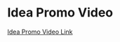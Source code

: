 

# Idea Promo Video

<a href="https://drive.google.com/file/d/106gltHMi-acjVkQvfgf2Y0vlFIZORcAz/view?usp=sharing">  Idea Promo Video Link</a>
